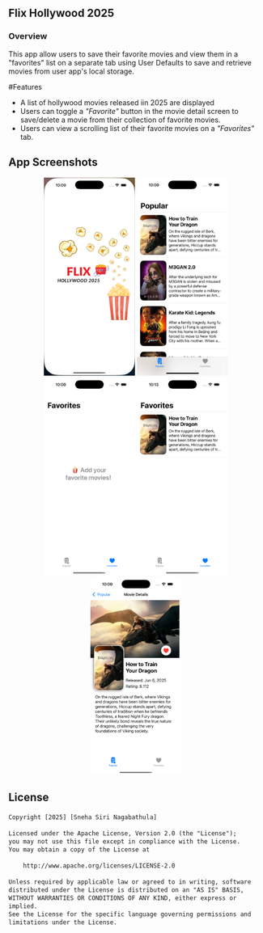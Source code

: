 ## Flix Hollywood 2025

### Overview

This app allow users to save their favorite movies and view them in a "favorites" list on a separate tab using User Defaults to save and retrieve movies from user app's local storage. 



#Features

- A list of hollywood movies released iin 2025 are displayed
- Users can toggle a *"Favorite"* button in the movie detail screen to save/delete a movie from their collection of favorite movies.
- Users can view a scrolling list of their favorite movies on a *"Favorites"* tab.

## App Screenshots

<div align="center">
  <img src="./sim1.png" alt="Home" width="180">
  <img src="./sim2.png" alt="Profile" width="180">
  <img src="./sim_F.png" alt="Settings" width="180">
  <img src="./sim3.png" alt="Settings" width="180">
  <img src="./sim4.png" alt="Settings" width="180">
</div>



## License

    Copyright [2025] [Sneha Siri Nagabathula]

    Licensed under the Apache License, Version 2.0 (the "License");
    you may not use this file except in compliance with the License.
    You may obtain a copy of the License at

        http://www.apache.org/licenses/LICENSE-2.0

    Unless required by applicable law or agreed to in writing, software
    distributed under the License is distributed on an "AS IS" BASIS,
    WITHOUT WARRANTIES OR CONDITIONS OF ANY KIND, either express or implied.
    See the License for the specific language governing permissions and
    limitations under the License.
